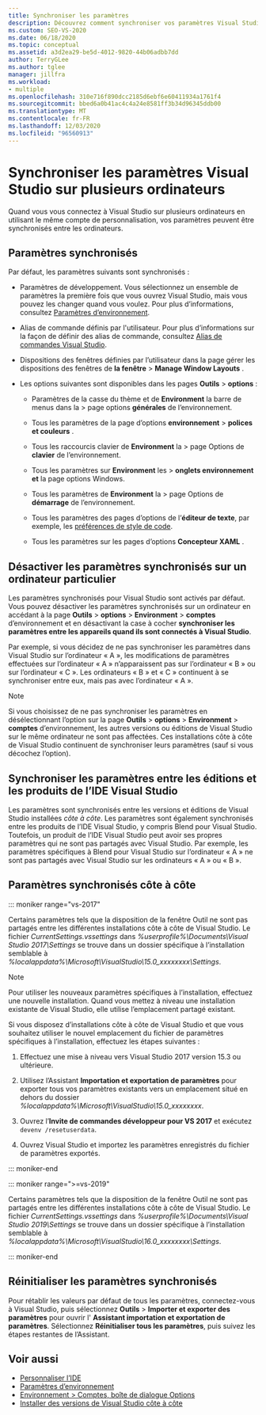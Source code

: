 ```yaml
---
title: Synchroniser les paramètres
description: Découvrez comment synchroniser vos paramètres Visual Studio sur plusieurs ordinateurs en vous connectant au même compte de personnalisation.
ms.custom: SEO-VS-2020
ms.date: 06/18/2020
ms.topic: conceptual
ms.assetid: a3d2ea29-be5d-4012-9820-44b06adbb7dd
author: TerryGLee
ms.author: tglee
manager: jillfra
ms.workload:
- multiple
ms.openlocfilehash: 310e716f890dcc2185d6ebf6e60411934a1761f4
ms.sourcegitcommit: bbed6a0b41ac4c4a24e8581ff3b34d96345ddb00
ms.translationtype: MT
ms.contentlocale: fr-FR
ms.lasthandoff: 12/03/2020
ms.locfileid: "96560913"
---
```

# <a name="synchronize-visual-studio-settings-across-multiple-computers"></a>Synchroniser les paramètres Visual Studio sur plusieurs ordinateurs

Quand vous vous connectez à Visual Studio sur plusieurs ordinateurs en utilisant le même compte de personnalisation, vos paramètres peuvent être synchronisés entre les ordinateurs.

## <a name="synchronized-settings"></a>Paramètres synchronisés

Par défaut, les paramètres suivants sont synchronisés :

- Paramètres de développement. Vous sélectionnez un ensemble de paramètres la première fois que vous ouvrez Visual Studio, mais vous pouvez les changer quand vous voulez. Pour plus d’informations, consultez [Paramètres d’environnement](../ide/environment-settings.md).

- Alias de commande définis par l'utilisateur. Pour plus d’informations sur la façon de définir des alias de commande, consultez [Alias de commandes Visual Studio](../ide/reference/visual-studio-command-aliases.md).

- Dispositions des fenêtres définies par l’utilisateur dans la page gérer les dispositions des fenêtres de **la fenêtre**  >  **Manage Window Layouts** .

- Les options suivantes sont disponibles dans les pages **Outils**  >  **options** :

  - Paramètres de la casse du thème et de **Environment** la barre de menus dans la  >  page options **générales** de l’environnement.

  - Tous les paramètres de la page d’options **environnement**  >  **polices et couleurs** .

  - Tous les raccourcis clavier de **Environment** la  >  page Options de **clavier** de l’environnement.

  - Tous les paramètres sur **Environment** les  >  **onglets environnement et** la page options Windows.

  - Tous les paramètres de **Environment** la  >  page Options de **démarrage** de l’environnement.

  - Tous les paramètres des pages d’options de l’**éditeur de texte**, par exemple, les [préférences de style de code](code-styles-and-code-cleanup.md).

  - Tous les paramètres sur les pages d’options **Concepteur XAML** .

## <a name="turn-off-synchronized-settings-on-a-particular-computer"></a>Désactiver les paramètres synchronisés sur un ordinateur particulier

Les paramètres synchronisés pour Visual Studio sont activés par défaut. Vous pouvez désactiver les paramètres synchronisés sur un ordinateur en accédant à la page **Outils**  >  **options**  >  **Environment**  >  **comptes** d’environnement et en désactivant la case à cocher **synchroniser les paramètres entre les appareils quand ils sont connectés à Visual Studio**.

Par exemple, si vous décidez de ne pas synchroniser les paramètres dans Visual Studio sur l’ordinateur « A », les modifications de paramètres effectuées sur l’ordinateur « A » n’apparaissent pas sur l’ordinateur « B » ou sur l’ordinateur « C ». Les ordinateurs « B » et « C » continuent à se synchroniser entre eux, mais pas avec l’ordinateur « A ».

> [!NOTE]
> Si vous choisissez de ne pas synchroniser les paramètres en désélectionnant l’option sur la page **Outils**  >  **options**  >  **Environment**  >  **comptes** d’environnement, les autres versions ou éditions de Visual Studio sur le même ordinateur ne sont pas affectées. Ces installations côte à côte de Visual Studio continuent de synchroniser leurs paramètres (sauf si vous décochez l’option).

## <a name="synchronize-settings-across-visual-studio-ide-products-and-editions"></a>Synchroniser les paramètres entre les éditions et les produits de l’IDE Visual Studio

Les paramètres sont synchronisés entre les versions et éditions de Visual Studio installées *côte à côte*. Les paramètres sont également synchronisés entre les produits de l’IDE Visual Studio, y compris Blend pour Visual Studio. Toutefois, un produit de l’IDE Visual Studio peut avoir ses propres paramètres qui ne sont pas partagés avec Visual Studio. Par exemple, les paramètres spécifiques à Blend pour Visual Studio sur l’ordinateur « A » ne sont pas partagés avec Visual Studio sur les ordinateurs « A » ou « B ».

## <a name="side-by-side-synchronized-settings"></a>Paramètres synchronisés côte à côte

::: moniker range="vs-2017"

Certains paramètres tels que la disposition de la fenêtre Outil ne sont pas partagés entre les différentes installations côte à côte de Visual Studio. Le fichier *CurrentSettings.vssettings* dans *%userprofile%\Documents\Visual Studio 2017\Settings* se trouve dans un dossier spécifique à l’installation semblable à *%localappdata%\Microsoft\VisualStudio\15.0_xxxxxxxx\Settings*.

> [!NOTE]
> Pour utiliser les nouveaux paramètres spécifiques à l’installation, effectuez une nouvelle installation. Quand vous mettez à niveau une installation existante de Visual Studio, elle utilise l’emplacement partagé existant.

Si vous disposez d’installations côte à côte de Visual Studio et que vous souhaitez utiliser le nouvel emplacement du fichier de paramètres spécifiques à l’installation, effectuez les étapes suivantes :

1. Effectuez une mise à niveau vers Visual Studio 2017 version 15.3 ou ultérieure.

2. Utilisez l’Assistant **Importation et exportation de paramètres** pour exporter tous vos paramètres existants vers un emplacement situé en dehors du dossier *%localappdata%\Microsoft\VisualStudio\15.0_xxxxxxxx*.

3. Ouvrez l’**Invite de commandes développeur pour VS 2017** et exécutez `devenv /resetuserdata`.

1. Ouvrez Visual Studio et importez les paramètres enregistrés du fichier de paramètres exportés.

::: moniker-end

::: moniker range=">=vs-2019"

Certains paramètres tels que la disposition de la fenêtre Outil ne sont pas partagés entre les différentes installations côte à côte de Visual Studio. Le fichier *CurrentSettings.vssettings* dans *%userprofile%\Documents\Visual Studio 2019\Settings* se trouve dans un dossier spécifique à l’installation semblable à *%localappdata%\Microsoft\VisualStudio\16.0_xxxxxxxx\Settings*.

::: moniker-end

## <a name="reset-synchronized-settings"></a>Réinitialiser les paramètres synchronisés

Pour rétablir les valeurs par défaut de tous les paramètres, connectez-vous à Visual Studio, puis sélectionnez **Outils**  >  **Importer et exporter des paramètres** pour ouvrir l' **Assistant importation et exportation de paramètres**. Sélectionnez **Réinitialiser tous les paramètres**, puis suivez les étapes restantes de l’Assistant.

## <a name="see-also"></a>Voir aussi

- [Personnaliser l’IDE](../ide/personalizing-the-visual-studio-ide.md)
- [Paramètres d’environnement](../ide/environment-settings.md)
- [Environnement > Comptes, boîte de dialogue Options](reference/accounts-environment-options-dialog-box.md)
- [Installer des versions de Visual Studio côte à côte](../install/install-visual-studio-versions-side-by-side.md)
